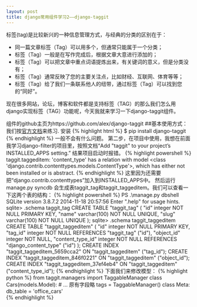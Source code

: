 ```yaml
---
layout: post
title: django常用组件学习2——django-taggit
---
```

  标签(tag)是比较新兴的一种信息管理方式，与经典的分类的区别在于：

+  同一篇文章标签（Tag）可以用多个，但通常只能属于一个分类；
+  标签（Tag）一般是在写作完成后，根据文章大意进行添加的；
+  标签（Tag）可以把文章中重点词语提炼出来，有关键词的意义，但是分类没有；
+  标签（Tag）通常反映了您的主要关注点，比如财经、互联网、体育等等；
+  标签（Tag）给了我们一条联系他人的纽带，通过标签（Tag）可以找到您的“同好”。

现在很多网站，论坛，博客和软件都是支持标签（TAG）的那么我们怎么用django实现标签（TAG）功能呢，今天我就来学习一下django-taggit组件。


组件的github主页为https://github.com/alex/django-taggit
##基本使用方式：
我们按<a href="http://django-taggit.readthedocs.org/en/latest/getting_started.html" target="_blank">官方文档</a>来练习.
安装
{% highlight html %}
$ pip install django-taggit
{% endhighlight %}
一般不会有什么问题。
第二步，在项目中使用，我想在前面我学习django-filter的项目里，按照文档“Add "taggit" to your project’s INSTALLED_APPS setting.”
结果项目启动时报错。
{% highlight powershell %}
taggit.taggeditem: 'content_type' has a relation with model <class 'django.contrib.contenttypes.models.ContentType'>, which has either not been installed or is abstract.
{% endhighlight %}
这里因为还需要把“django.contrib.contenttypes”加入到INSTALLED_APPS中。
然后运行manage.py syncdb 会生成表taggit_tag和taggit_taggeditem。我们可以查看一下这两个表的结构：
{% highlight powershell %}
PS .\manage.py dbshell
SQLite version 3.8.7.2 2014-11-18 20:57:56
Enter ".help" for usage hints.
sqlite> .schema taggit_tag
CREATE TABLE "taggit_tag" (
    "id" integer NOT NULL PRIMARY KEY,
    "name" varchar(100) NOT NULL UNIQUE,
    "slug" varchar(100) NOT NULL UNIQUE
);
sqlite> .schema taggit_taggeditem
CREATE TABLE "taggit_taggeditem" (
    "id" integer NOT NULL PRIMARY KEY,
    "tag_id" integer NOT NULL REFERENCES "taggit_tag" ("id"),
    "object_id" integer NOT NULL,
    "content_type_id" integer NOT NULL REFERENCES "django_content_type" ("id")
);
CREATE INDEX "taggit_taggeditem_5659cca2" ON "taggit_taggeditem" ("tag_id");
CREATE INDEX "taggit_taggeditem_846f0221" ON "taggit_taggeditem" ("object_id");
CREATE INDEX "taggit_taggeditem_37ef4eb4" ON "taggit_taggeditem" ("content_type_id");
{% endhighlight %}
下面我们来修改模型：
{% highlight python %}
from taggit.managers import TaggableManager
class Cars(models.Model):
    # ... 原有字段略
    tags = TaggableManager()
    class Meta:
        db_table = 'office_cars'    
{% endhighlight %}
